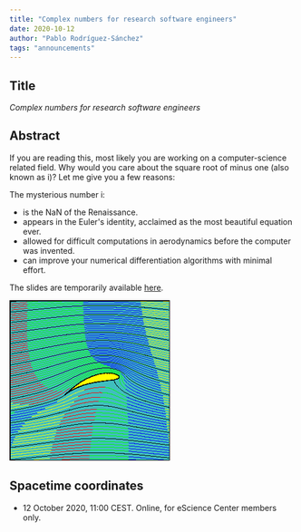 ```yaml
---
title: "Complex numbers for research software engineers"
date: 2020-10-12
author: "Pablo Rodríguez-Sánchez"
tags: "announcements"
---
```


## Title
_Complex numbers for research software engineers_

##  Abstract
If you are reading this, most likely you are working on a computer-science related field.
Why would you care about the square root of minus one (also known as i)? Let me give you a few reasons:

The mysterious number i:

* is the NaN of the Renaissance.
* appears in the Euler's identity, acclaimed as the most beautiful equation ever.
* allowed for difficult computations in aerodynamics before the computer was invented.
* can improve your numerical differentiation algorithms with minimal effort.

The slides are temporarily available [here](https://www.dropbox.com/s/18dmbov56d5vfm2/Complex%20numbers.pptx?dl=0).

![](../assets/wing.gif)

## Spacetime coordinates
* 12 October 2020, 11:00 CEST. Online, for eScience Center members only.